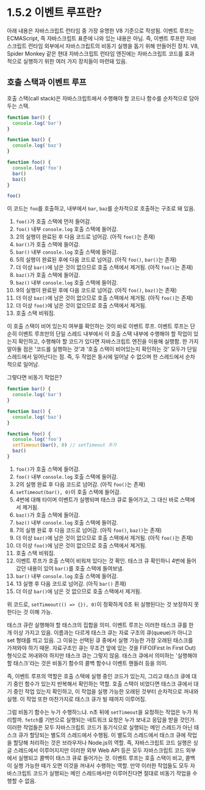 # 1.5.2 이벤트 루프란?

아래 내용은 자바스크립트 런타임 중 가장 유명한 V8 기준으로 작성됨. 이벤트 루프는 ECMAScript, 즉 자바스크립트 표준에 나와 있는 내용은 아님. 즉, 이벤트 루프란 자바스크립트 런타임 외부에서 자바스크립트의 비동기 실행을 돕기 위해 만들어진 장치. V8, Spider Monkey 같은 현대 자바스크립트 런타임 엔진에는 자바스크립트 코드를 효과적으로 실행하기 위한 여러 가지 장치들이 마련돼 있음.

## 호출 스택과 이벤트 루프

호출 스택(call stack)은 자바스크립트에서 수행해야 할 코드나 함수를 순차적으로 담아두는 스택. 

```js
function bar() {
  console.log('bar')
}

function baz() {
  console.log('baz')
}

function foo() {
  console.log('foo')
  bar()
  baz()
}

foo()
```

이 코드는 `foo`를 호출하고, 내부에서 `bar`, `baz`를 순차적으로 호출하는 구조로 돼 있음. 

1. `foo()`가 호출 스택에 먼저 들어감.
2. `foo()` 내부 `console.log` 호출 스택에 들어감.
3. 2의 실행이 완료된 후 다음 코드로 넘어감. (아직 `foo()`는 존재)
4. `bar()`가 호출 스택에 들어감.
5. `bar()` 내부 `console.log` 호출 스택에 들어감.
6. 5의 실행이 완료된 후에 다음 코드로 넘어감. (아직 `foo()`, `bar()`는 존재)
7. 더 이상 `bar()`에 남은 것이 없으므로 호출 스택에서 제거됨. (아직 `foo()`는 존재)
8. `baz()`가 호출 스택에 들어감.
9. `baz()` 내부 `console.log` 호출 스택에 들어감.
10. 9의 실행이 완료된 후에 다음 코드로 넘어감. (아직 `foo()`, `baz()`는 존재)
11. 더 이상 `baz()`에 남은 것이 없으므로 호출 스택에서 제거됨. (아직 `foo()`는 존재)
12. 더 이상 `foo()`에 남은 것이 없으므로 호출 스택에서 제거됨.
13. 호출 스택 비워짐.

이 호출 스택이 비어 있는지 여부를 확인하는 것이 바로 이벤트 루프. 이벤트 루프는 단순히 이벤트 루프만의 단일 스레드 내부에서 이 호출 스택 내부에 수행해야 할 작업이 있는지 확인하고, 수행해야 할 코드가 있다면 자바스크립트 엔진을 이용해 실행함. 한 가지 알아둘 점은 '코드를 실행하는 것'과 '호출 스택이 비어있는지 확인하는 것' 모두가 단일 스레드에서 일어난다는 점. 즉, 두 작업은 동시에 일어날 수 없으며 한 스레드에서 순차적으로 일어남.

그렇다면 비동기 작업은?

```js
function bar() {
  console.log('bar')
}

function baz() {
  console.log('baz')
}

function foo() {
  console.log('foo')
  setTimeout(bar(), 0) // setTimeout 추가
  baz()
}
```

1. `foo()`가 호출 스택에 들어감.
2. `foo()` 내부 `console.log` 호출 스택에 들어감.
3. 2의 실행 완료 후 다음 코드로 넘어감. (아직 `foo()`는 존재)
4. `setTimeout(bar(), 0)`이 호출 스택에 들어감.
5. 4번에 대해 타이머 이벤트가 실행되며 태스크 큐로 들어가고, 그 대신 바로 스택에서 제거됨.
6. `baz()`가 호출 스택에 들어감.
7. `baz()` 내부 `console.log` 호출 스택에 들어감.
8. 7의 실행 완료 후 다음 코드로 넘어감. (아직 `foo()`, `baz()`는 존재)
9. 더 이상 `baz()`에 남은 것이 없으므로 호출 스택에서 제거됨. (아직 `foo()`는 존재)
10. 더 이상 `foo()`에 남은 것이 없으므로 호출 스택에서 제거됨.
11. 호출 스택 비워짐.
12. 이벤트 루프가 호출 스택이 비워져 있다는 것 확인. 태스크 큐 확인하니 4번에 들어갔던 내용이 있어 `bar()`를 호출 스택에 들여보냄.
13. `bar()` 내부 `console.log` 호출 스택에 들어감.
14. 13 실행 후 다음 코드로 넘어감. (아직 `bar()` 존재)
15. 더 이상 `bar()`에 남은 것 없으므로 호출 스택에서 제거됨.

위 코드로, `setTimeout(() => {}), 0)`이 정확하게 0초 뒤 실행된다는 것 보장하지 못한다는 것 이해 가능. 

태스크 큐란 실행해야 할 태스크의 집합을 의미. 이벤트 루프는 이러한 태스크 큐를 한 개 이상 가지고 있음. 이름과는 다르게 태스크 큐는 자료 구조의 큐(queue)가 아니고 set 형태를 띄고 있음. 그 이유는 선택된 큐 중에서 실행 가능한 가장 오래된 태스크를 가져와야 하기 때문. 자료구조인 큐는 무조건 앞에 있는 것을 FIFO(First In First Out) 형식으로 꺼내와야 하지만 태스크 큐는 그렇지 않음. 태스크 큐에서 의미하는 '실행해야 할 태스크'라는 것은 비동기 함수의 콜백 함수나 이벤트 핸들러 등을 의미.

즉, 이벤트 루프의 역할은 호출 스택에 실행 중인 코드가 있는지, 그리고 태스크 큐에 대기 중인 함수가 있는지 반복해서 확인하는 역할. 호출 스택이 비었다면 태스크 큐에서 대기 중인 작업 있는지 확인하고, 이 작업을 실행 가능한 오래된 것부터 순차적으로 꺼내와 실행. 이 작업 또한 마찬가지로 태스크 큐가 빌 때까지 이루어짐. 

그럼 비동기 함수는 누가 수행하느냐. n초 뒤에 `setTimeout`을 요청하는 작업은 누가 처리할까. `fetch`를 기반으로 실행되는 네트워크 요청은 누가 보내고 응답을 받을 것인가. 이러한 작업들은 모두 자바스크립트 코드가 동기식으로 실행되는 메인 스레드가 아닌 태스크 큐가 할당되는 별도의 스레드에서 수행됨. 이 별도의 스레드에서 태스크 큐에 작업을 할당해 처리하는 것은 브라우저나 Node.js의 역할. 즉, 자바스크립트 코드 실행은 싱글 스레드에서 이루어지지만 이러한 외부 Web API 등은 모두 자바스크립트 코드 외부에서 실행되고 콜백이 태스크 큐로 들어가는 것. 이벤트 루프는 호출 스택이 비고, 콜백이 실행 가능한 때가 오면 이것을 꺼내서 수행하는 역할. 만약 이러한 작업들도 모두 자바스크립트 코드가 실행되는 메인 스레드에서만 이루어진다면 절대로 비동기 작업을 수행할 수 없음.
